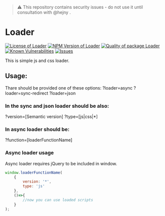 > :warning: This repository contains security issues - do not use it until consultation with @hejny .

# Loader

<!--Badges-->

 [![License of Loader](https://img.shields.io/github/license/hejny/loader.svg?style=flat)](https://github.com/hejny/loader/blob/master/LICENSE)
 [![NPM Version of Loader](https://badge.fury.io/js/loader.svg)](https://www.npmjs.com/package/loader)
 [![Quality of package Loader](https://packagequality.com/shield/loader.svg)](https://packagequality.com/#?package=loader)
 [![Known Vulnerabilities](https://snyk.io/test/github/hejny/loader/badge.svg)](https://snyk.io/test/github/hejny/loader)
 [![Issues](https://img.shields.io/github/issues/hejny/loader.svg?style=flat)](https://github.com/hejny/loader/issues)

<!--/Badges-->

This is simple js and css loader.

## Usage:

Thare should be provided one of these options:
?loader=async
?loader=sync-redirect
?loader=json

### In the sync and json loader should be also:
?version=[Semantic version]
?type=[js|css|*]

### In async loader should be:
?function=[loaderFunctionName]

### Async loader usage

Async loader requires jQuery to be included in window.

```javascript
window.loaderFunctionName(
    {
        version: '*',
        type: 'js'
    },
    ()=>{
        //now you can use loaded scripts
    }
);
```
